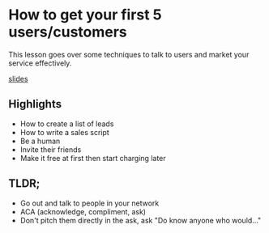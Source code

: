 # How to get your first 5 users/customers
This lesson goes over some techniques to talk to users and market your service effectively.

[slides](https://dpi-we.github.io/how-to-get-your-first-5-users-customers)

## Highlights
- How to create a list of leads
- How to write a sales script
- Be a human
- Invite their friends
- Make it free at first then start charging later

## TLDR;
- Go out and talk to people in your network
- ACA (acknowledge, compliment, ask)
- Don't pitch them directly in the ask, ask "Do know anyone who would..."

